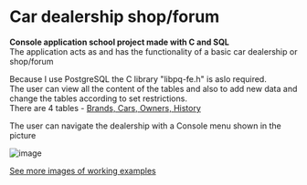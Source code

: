 # Car dealership shop/forum

**Console application school project made with C and SQL**  
The application acts as and has the functionality of a basic car dealership or shop/forum

Because I use PostgreSQL the C library "libpq-fe.h" is aslo required.  
The user can view all the content of the tables and also to add new data and change the tables according to set restrictions.  
There are 4 tables - [Brands, Cars, Owners, History](https://github.com/siimtishler/CarDealerShip/blob/main/SQL_TABLES_carDealerShip.txt)

The user can navigate the dealership with a Console menu shown in the picture

![image](https://user-images.githubusercontent.com/92330937/190899033-11c92a77-a006-41d5-b9f0-6b821a989c40.png)

[See more images of working examples](https://github.com/siimtishler/CarDealerShip/blob/main/images.md)
